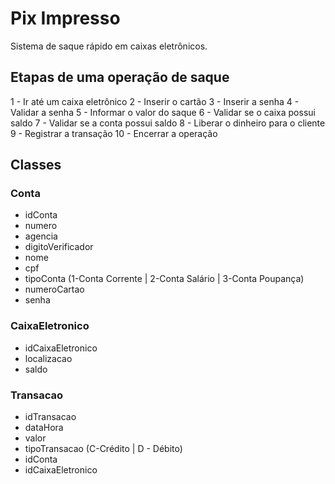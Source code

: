 # Pix Impresso

Sistema de saque rápido em caixas eletrônicos.

## Etapas de uma operação de saque

1 - Ir até um caixa eletrônico
2 - Inserir o cartão
3 - Inserir a senha
4 - Validar a senha
5 - Informar o valor do saque
6 - Validar se o caixa possui saldo
7 - Validar se a conta possui saldo
8 - Liberar o dinheiro para o cliente
9 - Registrar a transação
10 - Encerrar a operação

## Classes

### Conta
- idConta
- numero
- agencia
- digitoVerificador
- nome
- cpf
- tipoConta (1-Conta Corrente | 
             2-Conta Salário | 
             3-Conta Poupança)
- numeroCartao
- senha

### CaixaEletronico
- idCaixaEletronico
- localizacao
- saldo

### Transacao
- idTransacao
- dataHora
- valor
- tipoTransacao (C-Crédito | D - Débito)
- idConta
- idCaixaEletronico
